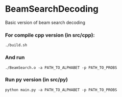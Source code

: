 # BeamSearchDecoding
Basic version of beam search decoding

### For compile cpp version (in src/cpp):
`./build.sh`
### And run
`./BeamSearch.o -a PATH_TO_ALPHABET -p PATH_TO_PROBS`

### Run py version (in src/py)
`python main.py -a PATH_TO_ALPHABET -p PATH_TO_PROBS`
